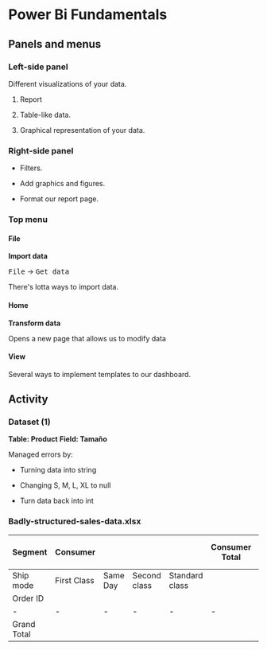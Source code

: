# Power Bi Fundamentals 

## Panels and menus

### Left-side panel

Different visualizations of your data.

1. Report 

2. Table-like data.

3. Graphical representation of your data.

### Right-side panel

- Filters.

- Add graphics and figures.

- Format our report page.

### Top menu

#### File

**Import data**

<kbd>File</kbd> -> <kbd>Get data</kbd>

There's lotta ways to import data.

#### Home

**Transform data**

Opens a new page that allows us to modify data

#### View

Several ways to implement templates to our dashboard.

## Activity

### Dataset (1)

**Table: Product**
**Field: Tamaño**

Managed errors by:

- Turning data into string

- Changing S, M, L, XL to null

- Turn data back into int

### Badly-structured-sales-data.xlsx

|Segment|Consumer|   |   |   |Consumer Total|Corporate|   |   |   |Corporate Total|Home Office|   |   |   |Home Office Total|
|---|---|---|---|---|---|---|---|---|---|---|---|---|---|---|---|
|Ship mode|First Class|Same Day|Second class|Standard class|   |First Class|Same Day|Second class|Standard class|   |First Class|Same Day|Second class|Standard class|   |
|Order ID|   |   |   |   |   |   |   |   |   |   |   |   |   |   |   |
| - | - | - | - | - | - | - | - | - | - | - | - | - | - | - | - |
|Grand Total|   |   |   |   |   |   |   |   |   |   |   |   |   |   |   |

